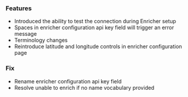 ### Features
- Introduced the ability to test the connection during Enricher setup
- Spaces in enricher configuration api key field will trigger an error message
- Terminology changes
- Reintroduce latitude and longitude controls in enricher configuration page

### Fix
- Rename enricher configuration api key field
- Resolve unable to enrich if no name vocabulary provided